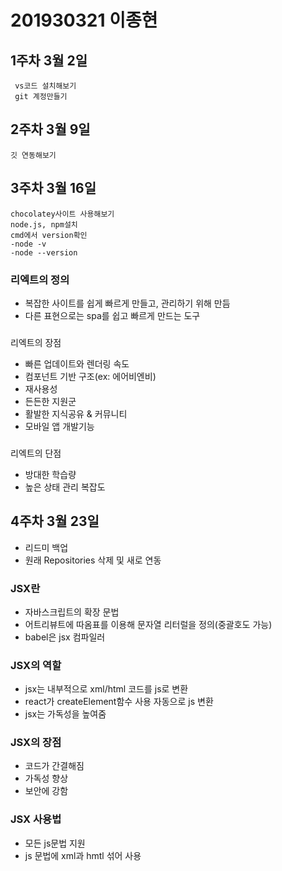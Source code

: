 # 201930321 이종현

## 1주차 3월 2일
     vs코드 설치해보기
     git 계정만들기

## 2주차  3월 9일
    깃 연동해보기

## 3주차 3월 16일
    chocolatey사이트 사용해보기
    node.js, npm설치
    cmd에서 version확인
    -node -v 
    -node --version
     
### 리엑트의 정의
* 복잡한 사이트를 쉽게 빠르게 만들고, 관리하기 위해 만듬
* 다른 표현으로는 spa를 쉽고 빠르게 만드는 도구

###
리엑트의 장점
* 빠른 업데이트와  렌더링 속도
* 컴포넌트 기반 구조(ex: 에어비엔비)
* 재사용성
* 든든한 지원군
* 활발한 지식공유 & 커뮤니티
* 모바일 앱 개발기능

###
리엑트의 단점 
* 방대한 학습량 
* 높은 상태 관리 복잡도

## 4주차 3월 23일
* 리드미 백업
* 원래 Repositories 삭제 및 새로 연동
### JSX란
* 자바스크립트의 확장 문법
* 어트리뷰트에 따옴표를 이용해 문자열 리터럴을 정의(중괄호도 가능)
* babel은 jsx 컴파일러

### JSX의 역할
* jsx는 내부적으로 xml/html 코드를 js로 변환
* react가 createElement함수 사용 자동으로 js 변환
* jsx는 가독성을 높여줌

### JSX의 장점
* 코드가 간결해짐
* 가독성 향상
* 보안에 강함

### JSX 사용법
* 모든 js문법 지원
* js 문법에 xml과 hmtl 섞어 사용
